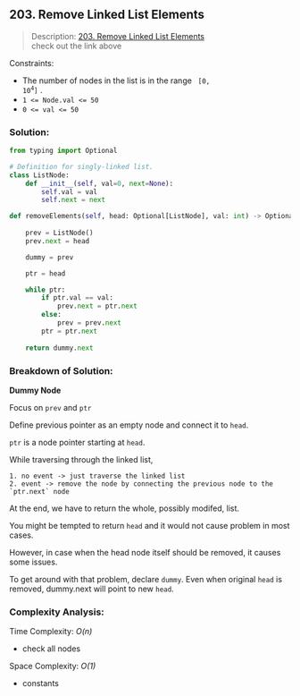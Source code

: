 ## 203. Remove Linked List Elements

>Description: [203. Remove Linked List Elements](https://leetcode.com/problems/remove-linked-list-elements/)\
check out the link above

Constraints:

- The number of nodes in the list is in the range <code> [0, 10<sup>4</sup>]</code> .
- `1 <= Node.val <= 50`
- `0 <= val <= 50`

### Solution: 

```python
from typing import Optional

# Definition for singly-linked list.
class ListNode:
    def __init__(self, val=0, next=None):
        self.val = val
        self.next = next

def removeElements(self, head: Optional[ListNode], val: int) -> Optional[ListNode]:
    
    prev = ListNode()
    prev.next = head

    dummy = prev

    ptr = head

    while ptr:
        if ptr.val == val:
            prev.next = ptr.next
        else:
            prev = prev.next
        ptr = ptr.next
    
    return dummy.next
```
### Breakdown of Solution:

**Dummy Node**

Focus on `prev` and `ptr`

Define previous pointer as an empty node and connect it to `head`.

`ptr` is a node pointer starting at `head`.

While traversing through the linked list, 

    1. no event -> just traverse the linked list
    2. event -> remove the node by connecting the previous node to the `ptr.next` node

At the end, we have to return the whole, possibly modifed, list.

You might be tempted to return `head` and it would not cause problem in most cases.

However, in case when the head node itself should be removed, it causes some issues.

To get around with that problem, declare `dummy`. Even when original `head` is removed, dummy.next will point to new `head`.


### Complexity Analysis:

Time Complexity: *O(n)*

- check all nodes

Space Complexity: *O(1)*

- constants